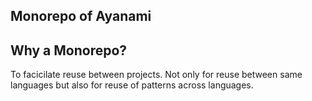 ## Monorepo of Ayanami

## Why a Monorepo?

To facicilate reuse between projects. Not only for reuse between same languages but also for reuse of patterns across languages.
